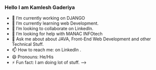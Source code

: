 ### Hello I am Kamlesh Gaderiya

- 🔭 I’m currently working on DJANGO 
- 🌱 I’m currently learning web Development.
- 👯 I’m looking to collaborate on LinkedIn.
- 🤔 I’m looking for help with MANAC INFOtech
- 💬 Ask me about about JAVA, Front-End Web Development and other Technical Stuff.
- 📫 How to reach me: on LinkedIn .
- 😄 Pronouns: He/His
- ⚡ Fun fact: I am doing lot of stuff.
-->
